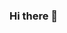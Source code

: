 ### Hi there 👋

<!--
**DrNzah/DrNzah** is a ✨ _special_ ✨ repository because its `README.md` (this file) appears on your GitHub profile.

Here are some ideas to get you started:

- 🔭 I’m currently working at the Faculty of Computing, UTM
- 🌱 I’m currently teaching a subject: Business Intelligence, Probability & Statistical Data Analysis, Computational Mathematics, and Discrete Structure. 
- 👯 I’m looking to collaborate on a Data Science project.
- 😄 I’m certified in Alteryx Designer (Core), Tableau Desktop Specialist
- 💬 Ask me about Data Analytics and Machine Learning
- 📫 How to reach me: nzah@utm.my
